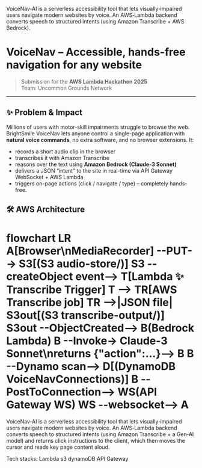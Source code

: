 
VoiceNav‑AI is a serverless accessibility tool that lets visually‑impaired users navigate modern websites by voice.  An AWS‑Lambda backend converts speech to structured intents (using Amazon Transcribe + AWS Bedrock).

# VoiceNav – Accessible, hands-free navigation for any website

> Submission for the **AWS Lambda Hackathon 2025**  
> Team: Uncommon Grounds Network

---

## ✨ Problem & Impact
Millions of users with motor-skill impairments struggle to browse the web.  
BrightSmile VoiceNav lets anyone control a single-page application with **natural voice commands**, no extra software, and no browser extensions. It:

* records a short audio clip in the browser  
* transcribes it with Amazon Transcribe  
* reasons over the text using **Amazon Bedrock (Claude-3 Sonnet)**  
* delivers a JSON “intent” to the site in real-time via API Gateway WebSocket + AWS Lambda  
* triggers on-page actions (click / navigate / type) – completely hands-free.

## 🛠 AWS Architecture

flowchart LR
    A[Browser\nMediaRecorder] --PUT--> S3[(S3 audio-store/)]
    S3 --createObject event--> T[Lambda ✨ Transcribe Trigger]
    T --> TR[AWS Transcribe job]
    TR -->|JSON file| S3out[(S3 transcribe-output/)]
    S3out --ObjectCreated--> B(Bedrock Lambda)
    B --Invoke→ Claude-3 Sonnet\nreturns {"action":...}--> B
    B --Dynamo scan--> D[(DynamoDB VoiceNavConnections)]
    B --PostToConnection--> WS(API Gateway WS)
    WS --websocket--> A
=======
VoiceNav‑AI is a serverless accessibility tool that lets visually‑impaired users navigate modern websites by voice.  An AWS‑Lambda backend converts speech to structured intents (using Amazon Transcribe + a Gen‑AI model) and returns click instructions to the client, which then moves the cursor and reads key page content aloud.

Tech stacks:
    Lambda
    s3
    dynamoDB
    API Gateway
